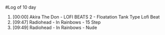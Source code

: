 #Log of 10 day

1. [00:00] Akira The Don - LOFI BEATS 2 - Floatation Tank Type Lofi Beat
1. [09:47] Radiohead - In Rainbows - 15 Step
1. [09:49] Radiohead - In Rainbows - Nude
